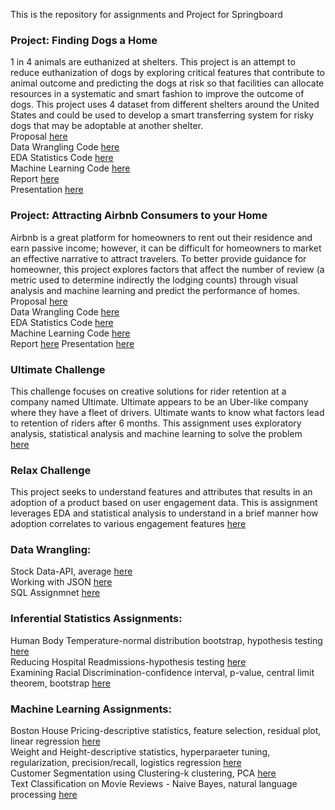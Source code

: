 This is the repository for assignments and Project for Springboard

### Project: Finding Dogs a Home <br>
1 in 4 animals are euthanized at shelters. This project is an attempt to reduce euthanization of dogs by exploring critical features that contribute to animal outcome and predicting the dogs at risk so that facilities can allocate resources in a systematic and smart fashion to improve the outcome of dogs. This project uses 4 dataset from different shelters around the United States and could be used to develop a smart transferring system for risky dogs that may be adoptable at another shelter. <br>
Proposal [here](https://github.com/activerabbit/Springboard/blob/master/Project/Reports/Capstone%20Project%20Proposal%201%20Finding%20Pet%20a%20Home.docx)<br>
Data Wrangling Code [here](https://github.com/activerabbit/Springboard/blob/master/Project/Notebooks/Data%20Wrangling.ipynb)<br>
EDA Statistics Code [here](https://github.com/activerabbit/Springboard/blob/master/Project/Notebooks/EDA%20Statistical%20Analysis.ipynb)<br>
Machine Learning Code [here](https://github.com/activerabbit/Springboard/blob/master/Project/Notebooks/Machine%20Learning.ipynb)<br>
Report [here](https://github.com/activerabbit/Springboard/blob/master/Project/Reports/Report.docx)<br>
Presentation [here](https://github.com/activerabbit/Springboard/blob/master/Project/Reports/Presentation.pptx)<br>

### Project: Attracting Airbnb Consumers to your Home <br>
Airbnb is a great platform for homeowners to rent out their residence and earn passive income; however, it can be difficult for homeowners to market an effective narrative to attract travelers. To better provide guidance for homeowner, this project explores factors that affect the number of review (a metric used to determine indirectly the lodging counts) through visual analysis and machine learning and predict the performance of homes.<br>
Proposal [here](https://github.com/activerabbit/Springboard/blob/master/Project%202/Notebooks/Proposal%20for%20Airbnb%20Project.docx)<br>
Data Wrangling Code [here](https://github.com/activerabbit/Springboard/blob/master/Project%202/Notebooks/Data%20Wrangling.ipynb)<br>
EDA Statistics Code [here](https://github.com/activerabbit/Springboard/blob/master/Project%202/Notebooks/EDA%20Statistics.ipynb)<br>
Machine Learning Code [here](https://github.com/activerabbit/Springboard/blob/master/Project%202/Notebooks/Machine%20Learning.ipynb)<br>
Report [here](https://github.com/activerabbit/Springboard/blob/master/Project%202/Reports/Milestone%20Report%202.docx)
Presentation [here](https://github.com/activerabbit/Springboard/blob/master/Project%202/Reports/Forcasting%20the%20Number%20of%20Reviews%20for%20Airbnb%20Host.pptx)


### Ultimate Challenge
This challenge focuses on creative solutions for rider retention at a company named Ultimate. Ultimate appears to be an Uber-like company where they have a fleet of drivers. Ultimate wants to know what factors lead to retention of riders after 6 months. This assignment uses exploratory analysis, statistical analysis and machine learning to solve the problem<br>
[here](https://github.com/activerabbit/Springboard/blob/master/Assignment/ultimate_challenge/Ultimate%20Challenge.ipynb)


### Relax Challenge
This project seeks to understand features and attributes that results in an adoption of a product based on user engagement data. This is assignment leverages EDA and statistical analysis to understand in a brief manner how adoption correlates to various engagement features
[here](https://github.com/activerabbit/Springboard/blob/master/Assignment/relax_challenge/Relax.ipynb)



### Data Wrangling:
Stock Data-API, average [here](https://github.com/activerabbit/Springboard/blob/master/Assignment/API/api_data_wrangling_mini_project.ipynb)<br>
Working with JSON [here](https://github.com/activerabbit/Springboard/blob/master/Assignment/data_wrangling_json/sliderule_dsi_json_exercise.ipynb)<br>
SQL Assignmnet [here](https://github.com/activerabbit/Springboard/blob/master/Assignment/1520094343_sql_project.sql)<br>

### Inferential Statistics Assignments:
Human Body Temperature-normal distribution bootstrap, hypothesis testing [here](https://github.com/activerabbit/Springboard/blob/master/Assignment/EDA_human_temperature/sliderule_dsi_inferential_statistics_exercise_1.ipynb)<br>
Reducing Hospital Readmissions-hypothesis testing [here](https://github.com/activerabbit/Springboard/blob/master/Assignment/hospital_readmit/sliderule_dsi_inferential_statistics_exercise_3.ipynb)<br>
Examining Racial Discrimination-confidence interval, p-value, central limit theorem, bootstrap [here](https://github.com/activerabbit/Springboard/blob/master/Assignment/EDA_racial_discrimination/sliderule_dsi_inferential_statistics_exercise_2.ipynb)


### Machine Learning Assignments:
Boston House Pricing-descriptive statistics, feature selection, residual plot, linear regression [here](https://github.com/activerabbit/Springboard/blob/master/Assignment/linear_regression/Mini_Project_Linear_Regression.ipynb)<br>
Weight and Height-descriptive statistics, hyperparaeter tuning, regularization, precision/recall, logistics regression [here](https://github.com/activerabbit/Springboard/blob/master/Assignment/logistic_regression/Mini_Project_Logistic_Regression.ipynb)<br>
Customer Segmentation using Clustering-k clustering, PCA [here](https://github.com/activerabbit/Springboard/blob/master/Assignment/clustering/Mini_Project_Clustering.ipynb)<br>
Text Classification on Movie Reviews - Naive Bayes, natural language processing [here](https://github.com/activerabbit/Springboard/blob/master/Assignment/naive_bayes/Mini_Project_Naive_Bayes.ipynb)
